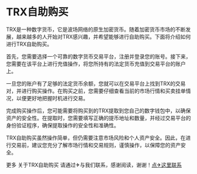# TRX自助购买

TRX是一种数字货币，它是波场网络的原生加密货币。随着加密货币市场的不断发展，越来越多的人开始对TRX感兴趣，并希望能够进行自助购买。下面将介绍如何进行TRX自助购买。

首先，您需要选择一个可靠的数字货币交易平台，注册并登录您的账号。接下来，您需要在该平台上进行充值操作，将您所持有的法定货币充值到交易平台的账户上。

一旦您的账户有了足够的法定货币余额，您就可以在交易平台上找到TRX的交易对，并进行购买操作。在购买之前，您需要仔细查看当前的市场行情和买卖挂单情况，以便更好地把握时机进行交易。

完成购买操作后，您可能需要将购买到的TRX提取到您自己的数字钱包中，以确保资产的安全性。在提取时，您需要填写正确的提币地址和数量，并经过交易平台的身份验证程序，确保提取操作的安全性和准确性。

TRX自助购买虽然操作简单，但仍需要注意市场风险和个人资产安全。因此，在进行交易前，建议您充分了解市场行情和交易规则，谨慎操作，以保障您的资产安全。

更多 关于TRX自助购买 请通过✈与我们联系，感谢阅读，谢谢！[点✈这里联系](https://www.trx.tw)